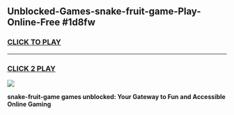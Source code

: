 
## Unblocked-Games-snake-fruit-game-Play-Online-Free #1d8fw
<h3>
<a href="https://us.freeplayer.one?title=snake-fruit-game&ref=10M">CLICK TO PLAY</a></h3>
<hr>

<h3>
<a href="https://us.freeplayer.one?title=snake-fruit-game&ref=10M">CLICK 2 PLAY</a>
  
</h3>

<a href="https://us.freeplayer.one?title=snake-fruit-game&ref=10M"><img src="https://clearcache.store/games.png"></a>


**snake-fruit-game games unblocked: Your Gateway to Fun and Accessible Online Gaming**
